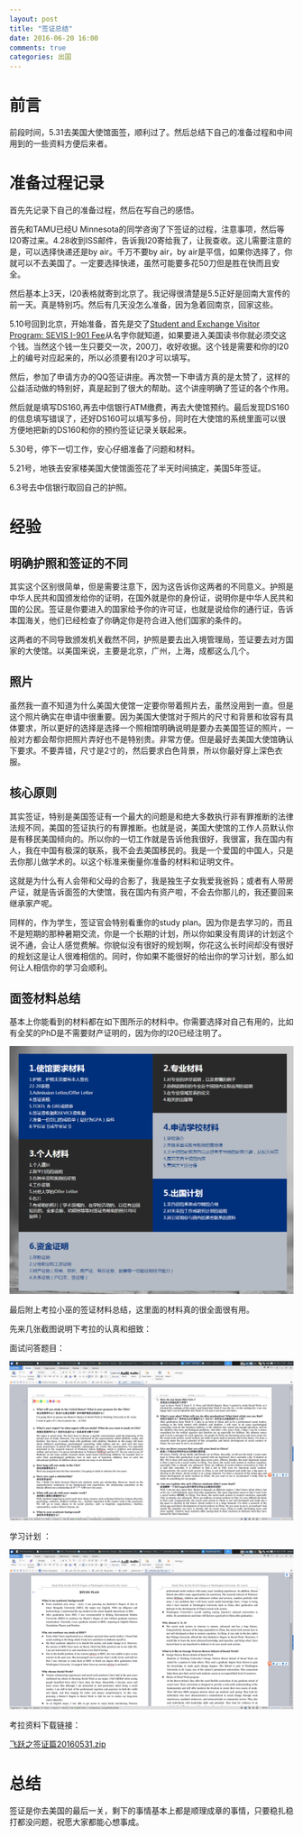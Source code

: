 ```yaml
---
layout: post
title: "签证总结"
date: 2016-06-20 16:00
comments: true
categories: 出国
---
```


# 前言

前段时间，5.31去美国大使馆面签，顺利过了。然后总结下自己的准备过程和中间用到的一些资料方便后来者。

<!--more-->

# 准备过程记录

首先先记录下自己的准备过程，然后在写自己的感悟。

首先和TAMU已经U Minnesota的同学咨询了下签证的过程，注意事项，然后等I20寄过来。4.28收到ISS邮件，告诉我I20寄给我了，让我查收。这儿需要注意的是，可以选择快递还是by air。千万不要by air，by air是平信，如果你选择了，你就可以不去美国了。一定要选择快递，虽然可能要多花50刀但是胜在快而且安全。

然后基本上3天，I20表格就寄到北京了。我记得很清楚是5.5正好是回南大宣传的前一天。真是特别巧。然后有几天没怎么准备，因为急着回南京，回家这些。

5.10号回到北京，开始准备，首先是交了[Student and Exchange Visitor Program: SEVIS I-901 Fee](https://www.ice.gov/sevis/i901)从名字你就知道，如果要进入美国读书你就必须交这个钱。当然这个钱一生只要交一次，200刀，收好收据。这个钱是需要和你的I20上的编号对应起来的，所以必须要有I20才可以填写。

然后，参加了申请方办的QQ签证讲座。再次赞一下申请方真的是太赞了，这样的公益活动做的特别好，真是起到了很大的帮助。这个讲座明确了签证的各个作用。

然后就是填写DS160,再去中信银行ATM缴费，再去大使馆预约。最后发现DS160的信息填写错误了，还好DS160可以填写多份，同时在大使馆的系统里面可以很方便地把新的DS160和你的预约签证记录关联起来。

5.30号，停下一切工作，安心仔细准备了问题和材料。

5.21号，地铁去安家楼美国大使馆面签花了半天时间搞定，美国5年签证。

6.3号去中信银行取回自己的护照。

# 经验

## 明确护照和签证的不同
其实这个区别很简单，但是需要注意下，因为这告诉你这两者的不同意义。护照是中华人民共和国颁发给你的证明，在国外就是你的身份证，说明你是中华人民共和国的公民。签证是你要进入的国家给予你的许可证，也就是说给你的通行证，告诉本国海关，他们已经检查了你确定你是符合进入他们国家的条件的。

这两者的不同导致颁发机关截然不同，护照是要去出入境管理局，签证要去对方国家的大使馆。以美国来说，主要是北京，广州，上海，成都这么几个。

## 照片
虽然我一直不知道为什么美国大使馆一定要你带着照片去，虽然没用到一直。但是这个照片确实在申请中很重要。因为美国大使馆对于照片的尺寸和背景和妆容有具体要求，所以更好的选择是选择一个照相馆明确说明是要办去美国签证的照片，一般对方都会帮你把照片弄好也不是特别贵。非常方便。但是最好去美国大使馆确认下要求。不要弄错，尺寸是2寸的，然后要求白色背景，所以你最好穿上深色衣服。

## 核心原则
其实签证，特别是美国签证有一个最大的问题是和绝大多数执行非有罪推断的法律法规不同，美国的签证执行的有罪推断。也就是说，美国大使馆的工作人员默认你是有移民美国倾向的。所以你的一切工作就是告诉他我很好，我很富，我在国内有人，我在中国有极深的联系，我不会去美国移民的。我是一个爱国的中国人，只是去你那儿做学术的。以这个标准来衡量你准备的材料和证明文件。

这就是为什么有人会带和父母的合影了，我是独生子女我爱我爸妈；或者有人带房产证，就是告诉面签的大使馆，我在国内有资产啦，不会去你那儿的，我还要回来继承家产呢。

同样的，作为学生，签证官会特别看重你的study plan。因为你是去学习的，而且不是短期的那种暑期交流，你是一个长期的计划，所以你如果没有周详的计划这个说不通，会让人感觉费解。你貌似没有很好的规划啊，你花这么长时间却没有很好的规划这是让人很难相信的。同时，你如果不能很好的给出你的学习计划，那么如何让人相信你的学习会顺利。

## 面签材料总结

基本上你能看到的材料都在如下图所示的材料中。你需要选择对自己有用的，比如有全奖的PhD是不需要财产证明的，因为你的I20已经注明了。

![tu1](/images/visa/cailiao.PNG) 


最后附上考拉小巫的签证材料总结，这里面的材料真的很全面很有用。

先来几张截图说明下考拉的认真和细致：

面试问答题目：

![tu2](/images/visa/QA.png) 

学习计划 ：

![tu3](/images/visa/studyplan.png) 

考拉资料下载链接：

[飞跃之签证篇20160531.zip](/upload/files/飞跃之签证篇20160531.zip)


# 总结

签证是你去美国的最后一关，剩下的事情基本上都是顺理成章的事情，只要稳扎稳打都没问题，祝愿大家都能心想事成。
